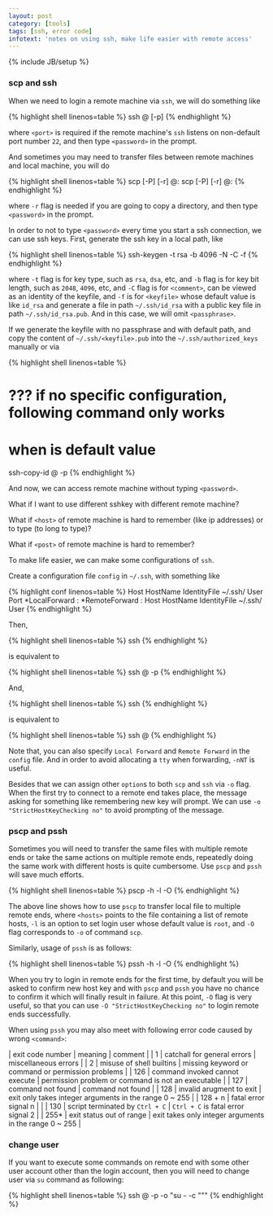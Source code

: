 ```yaml
---
layout: post
category: [tools]
tags: [ssh, error code]
infotext: 'notes on using ssh, make life easier with remote access'
---
```

{% include JB/setup %}

### scp and ssh

When we need to login a remote machine via `ssh`, we will do something like

{% highlight shell linenos=table %}
ssh <user>@<host> [-p<port>]
{% endhighlight %}
    
where `<port>` is required if the remote machine's `ssh` listens on non-default 
port number `22`, and then type `<password>` in the prompt.

And sometimes you may need to transfer files between remote machines and local 
machine, you will do

{% highlight shell linenos=table %}
scp [-P<port>] [-r] <user>@<host>:<path-to-copy> <local-path-to-save>
scp [-P<port>] [-r] <local-path-to-copy> <user>@<host>:<path-to-save>
{% endhighlight %}

where `-r` flag is needed if you are going to copy a directory, and then 
type `<password>` in the prompt.

In order to not to type `<password>` every time you start a ssh connection, we can 
use ssh keys. First, generate the ssh key in a local path, like

{% highlight shell linenos=table %}
ssh-keygen -t rsa -b 4096 -N <passphrase> -C <comment> -f <keyfile>
{% endhighlight %}

where `-t` flag is for key type, such as `rsa`, `dsa`, etc, and `-b` flag is for key 
bit length, such as `2048`, `4096`, etc, and `-C` flag is for `<comment>`, can be viewed 
as an identity of the keyfile, and `-f` is for `<keyfile>` whose default value 
is like `id_rsa` and generate a file in path `~/.ssh/id_rsa` with a public key file in path
`~/.ssh/id_rsa.pub`. And in this case, we will omit `<passphrase>`.
 
If we generate the keyfile with no passphrase and with default path, and copy the content 
of `~/.ssh/<keyfile>.pub` into the `~/.ssh/authorized_keys` manually or via

{% highlight shell linenos=table %}
# ??? if no specific configuration, following command only works
#     when <path-to-keyfile> is default value
ssh-copy-id <user>@<host> -p<port>
{% endhighlight %}

And now, we can access remote machine without typing `<password>`.

What if I want to use different sshkey with different remote machine?

What if `<host>` of remote machine is hard to remember (like ip addresses) or 
to type (to long to type)?

What if `<post>` of remote machine is hard to remember?

To make life easier, we can make some configurations of `ssh`.

Create a configuration file `config` in `~/.ssh`, with something like

{% highlight conf linenos=table %}
Host                <easy-to-remember-host-name>
    HostName        <host>
    IdentityFile    ~/.ssh/<keyfile>
    User            <user>
    Port            <port>
    *LocalForward    <local port>    <remote host>:<remote port>
    *RemoteForward   <remote port>   <local host>:<local port>
Host                <another easy-to-remember-host-name>
    HostName        <another host>
    IdentityFile    ~/.ssh/<another keyfile>
    User            <another user>
{% endhighlight %}

Then,

{% highlight shell linenos=table %}
ssh <easy-to-remember-host-name>
{% endhighlight %}

is equivalent to

{% highlight shell linenos=table %}
ssh <user>@<host> -p<port>
{% endhighlight %}

And,

{% highlight shell linenos=table %}
ssh <another easy-to-remember-host-name>
{% endhighlight %}

is equivalent to

{% highlight shell linenos=table %}
ssh <another user>@<another host>
{% endhighlight %}

Note that, you can also specify `Local Forward` and `Remote Forward` in the `config` file. And 
in order to avoid allocating a `tty` when forwarding, `-nNT` is useful.

Besides that we can assign other `option`s to both `scp` and `ssh` via `-o` flag. When the first try 
to connect to a remote end takes place, the message asking for something like remembering new key 
will prompt. We can use `-o "StrictHostKeyChecking no"` to avoid prompting of the message.

### pscp and pssh

Sometimes you will need to transfer the same files with multiple remote ends or take the same actions 
on multiple remote ends, repeatedly doing the same work with different hosts is quite cumbersome. Use 
`pscp` and `pssh` will save much efforts.

{% highlight shell linenos=table %}
pscp -h <hosts> -l <user> -O <ssh options> <local-path-to-copy> <remote-path-to-save>
{% endhighlight %}

The above line shows how to use `pscp` to transfer local file to multiple remote ends, where `<hosts>` 
points to the file containing a list of remote hosts, `-l` is an option to set login user whose default 
value is `root`, and `-O` flag corresponds to `-o` of command `scp`.

Similarly, usage of `pssh` is as follows:

{% highlight shell linenos=table %}
pssh -h <hosts> -l <user> -O <ssh options> <command>
{% endhighlight %}

When you try to login in remote ends for the first time, by default you will be asked to confirm new 
host key and with `pscp` and `pssh` you have no chance to confirm it which will finally result in 
failure. At this point, `-O` flag is very useful, so that you can use `-O "StrictHostKeyChecking no"` to login 
remote ends successfully.

When using `pssh` you may also meet with following error code caused by wrong `<command>`:

| exit code number | meaning | comment |
| 1 | catchall for general errors | miscellaneous errors |
| 2 | misuse of shell builtins | missing keyword or command or permission problems |
| 126 | command invoked cannot execute | permission problem or command is not an executable |
| 127 | command not found | command not found |
| 128 | invalid arugment to exit | exit only takes integer arguments in the range 0 ~ 255 |
| 128 + n | fatal error signal n | |
| 130 | script terminated by `Ctrl + C` | `Ctrl + C` is fatal error signal 2 |
| 255* | exit status out of range | exit takes only integer arguments in the range 0 ~ 255 |

### change user

If you want to execute some commands on remote end with some other user account other than the 
login account, then you will need to change user via `su` command as following:

{% highlight shell linenos=table %}
ssh <user>@<host> -p <port> -o <ssh options> "su - <another user> -c \"<command>\""
{% endhighlight %}